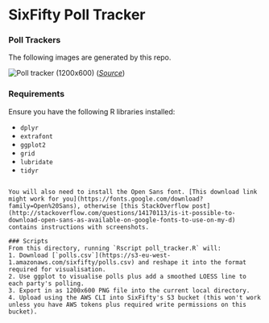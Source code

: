 # SixFifty Poll Tracker

### Poll Trackers
The following images are generated by this repo.

![Poll tracker (1200x600)](https://s3-eu-west-1.amazonaws.com/sixfifty/polls-1200x600.png "Poll tracker (1200x600)")
([_Source_](https://s3-eu-west-1.amazonaws.com/sixfifty/polls-1200x600.png))

### Requirements
Ensure you have the following R libraries installed:
- `dplyr`
- `extrafont`
- `ggplot2`
- `grid`
- `lubridate`
- `tidyr`
```

You will also need to install the Open Sans font. [This download link might work for you](https://fonts.google.com/download?family=Open%20Sans), otherwise [this StackOverflow post](http://stackoverflow.com/questions/14170113/is-it-possible-to-download-open-sans-as-available-on-google-fonts-to-use-on-my-d) contains instructions with screenshots.

### Scripts
From this directory, running `Rscript poll_tracker.R` will:
1. Download [`polls.csv`](https://s3-eu-west-1.amazonaws.com/sixfifty/polls.csv) and reshape it into the format required for visualisation.
2. Use ggplot to visualise polls plus add a smoothed LOESS line to each party's polling.
3. Export in as 1200x600 PNG file into the current local directory.
4. Upload using the AWS CLI into SixFifty's S3 bucket (this won't work unless you have AWS tokens plus required write permissions on this bucket).
